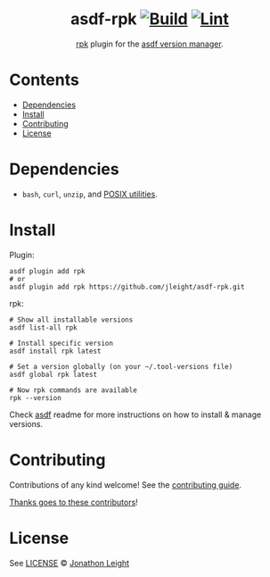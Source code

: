 <div align="center">

# asdf-rpk [![Build](https://github.com/jleight/asdf-rpk/actions/workflows/build.yml/badge.svg)](https://github.com/jleight/asdf-rpk/actions/workflows/build.yml) [![Lint](https://github.com/jleight/asdf-rpk/actions/workflows/lint.yml/badge.svg)](https://github.com/jleight/asdf-rpk/actions/workflows/lint.yml)

[rpk](https://github.com/jleight/asdf-rpk) plugin for the [asdf version manager](https://asdf-vm.com).

</div>

# Contents

- [Dependencies](#dependencies)
- [Install](#install)
- [Contributing](#contributing)
- [License](#license)

# Dependencies

- `bash`, `curl`, `unzip`, and [POSIX utilities](https://pubs.opengroup.org/onlinepubs/9699919799/idx/utilities.html).

# Install

Plugin:

```shell
asdf plugin add rpk
# or
asdf plugin add rpk https://github.com/jleight/asdf-rpk.git
```

rpk:

```shell
# Show all installable versions
asdf list-all rpk

# Install specific version
asdf install rpk latest

# Set a version globally (on your ~/.tool-versions file)
asdf global rpk latest

# Now rpk commands are available
rpk --version
```

Check [asdf](https://github.com/asdf-vm/asdf) readme for more instructions on how to
install & manage versions.

# Contributing

Contributions of any kind welcome! See the [contributing guide](contributing.md).

[Thanks goes to these contributors](https://github.com/jleight/asdf-rpk/graphs/contributors)!

# License

See [LICENSE](LICENSE) © [Jonathon Leight](https://github.com/jleight/)

